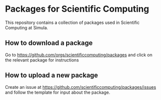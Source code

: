 # Packages for Scientific Computing

This repository contains a collection of packages used in Scientific Computing at Simula.


## How to download a package
Go to <https://github.com/orgs/scientificcomputing/packages> and click on the relevant package for instructions


## How to upload a new package

Create an issue at <https://github.com/scientificcomputing/packages/issues> and follow the template for input about the package.

